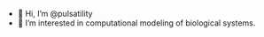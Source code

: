 - 👋 Hi, I’m @pulsatility
- 👀 I’m interested in computational modeling of biological systems.

<!---
pulsatility/pulsatility is a ✨ special ✨ repository because its `README.md` (this file) appears on your GitHub profile.
You can click the Preview link to take a look at your changes.
--->
